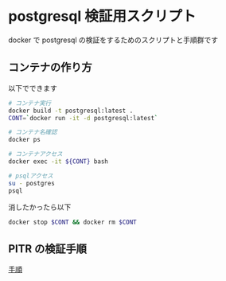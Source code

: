 # postgresql 検証用スクリプト

docker で postgresql の検証をするためのスクリプトと手順群です

## コンテナの作り方

以下でできます

```bash
# コンテナ実行
docker build -t postgresql:latest .
CONT=`docker run -it -d postgresql:latest`

# コンテナ名確認
docker ps

# コンテナアクセス
docker exec -it ${CONT} bash

# psqlアクセス
su - postgres
psql
```

消したかったら以下

```bash
docker stop $CONT && docker rm $CONT
```

## PITR の検証手順

[手順](./examples/pitr.md)
